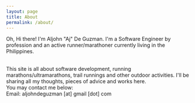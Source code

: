 ```yaml
---
layout: page
title: About
permalink: /about/
---
```


Oh, Hi there! I'm Aljohn "Aj" De Guzman. I'm a Software Engineer by profession and an active runner/marathoner currently living in the Philippines.

<br>
This site is all about software development, running marathons/ultramarathons, trail runnings and other outdoor activities. I'll be sharing all my thoughts, pieces of advice and works here.

<br>
You may contact me below:
<br>
Email: aljohndeguzman [at] gmail [dot] com


